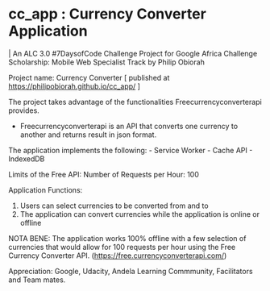 # cc_app :  Currency Converter Application   
| An ALC 3.0 #7DaysofCode Challenge Project for Google Africa Challenge Scholarship: Mobile Web Specialist Track by Philip Obiorah 

Project name: Currency Converter [ published at https://philipobiorah.github.io/cc_app/ ]

The project takes advantage of the functionalities Freecurrencyconverterapi provides. 
- Freecurrencyconverterapi is an API that converts one currency to another and returns result in json format.

The application implements the following:
                      - Service Worker
                      - Cache API
                      - IndexedDB


Limits of the Free API:   Number of Requests per Hour: 100


Application Functions:
   1.  Users can select currencies to be converted from and to
   2.  The application  can convert currencies while the application is online or offline
   
NOTA BENE: The application works 100% offline with a few selection of currencies that would allow for 100 requests per hour
using the Free Currency Converter API. (https://free.currencyconverterapi.com/)  


Appreciation: Google, Udacity, Andela Learning Commmunity, Facilitators and Team mates. 
